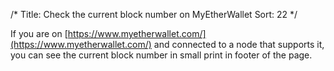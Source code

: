 /*
Title: Check the current block number on MyEtherWallet
Sort: 22
*/

If you are on [https://www.myetherwallet.com/](https://www.myetherwallet.com/) and connected to a node that supports it, you can see the current block number in small print in footer of the page.
